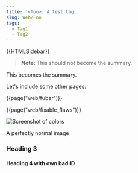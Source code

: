 ```yaml
---
title: '<foo>: A test tag'
slug: Web/Foo
tags:
  - Tag1
  - Tag2
---
```

{{HTMLSidebar}}

> **Note:** This should not become the summary.

This becomes the summary.

Let's include some other pages:

{{page("web/fubar")}}

{{page("web/fixable_flaws")}}

![Screenshot of colors](screenshot.png)

<figcaption>A perfectly normal image</figcaption>

### Heading 3

#### Heading 4 with own bad ID
